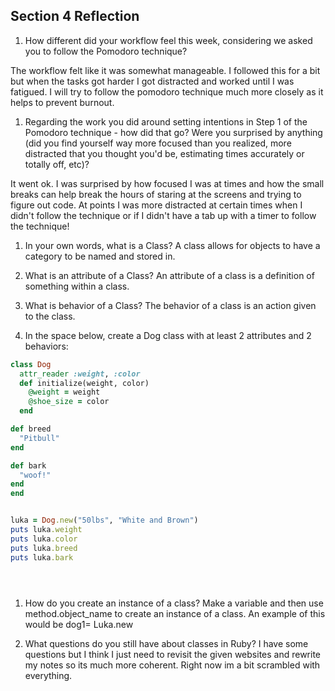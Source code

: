 ## Section 4 Reflection

1. How different did your workflow feel this week, considering we asked you to follow the Pomodoro technique?

The workflow felt like it was somewhat manageable. I followed this for a bit but when the tasks got harder I got distracted and worked until I was fatigued. I will try to follow the pomodoro technique much more closely as it helps to prevent burnout.

1. Regarding the work you did around setting intentions in Step 1 of the Pomodoro technique - how did that go? Were you surprised by anything (did you find yourself way more focused than you realized, more distracted that you thought you'd be, estimating times accurately or totally off, etc)?

It went ok. I was surprised by how focused I was at times and how the small breaks can help break the hours of staring at the screens and trying to figure out code. At points I was more distracted at certain times when I didn't follow the technique or if I didn't have a tab up with a timer to follow the technique!


1. In your own words, what is a Class?
A class allows for objects to have a category to be named and stored in.

1. What is an attribute of a Class?
An attribute of a class is a definition of something within a class.

1. What is behavior of a Class?
The behavior of a class is an action given to the class.

1. In the space below, create a Dog class with at least 2 attributes and 2 behaviors:


```rb
class Dog
  attr_reader :weight, :color
  def initialize(weight, color)
    @weight = weight
    @shoe_size = color
  end

def breed
  "Pitbull"
end

def bark
  "woof!"
end
end


luka = Dog.new("50lbs", "White and Brown")
puts luka.weight
puts luka.color
puts luka.breed
puts luka.bark





```

1. How do you create an instance of a class?
Make a variable and then use method.object_name to create an instance of a class.
An example of this would be dog1= Luka.new

1. What questions do you still have about classes in Ruby?
I have some questions but I think I just need to revisit the given websites and rewrite my notes so its much more coherent. Right now im a bit scrambled with everything.
